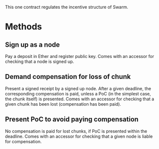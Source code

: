 This one contract regulates the incentive structure of Swarm.

# Methods

## Sign up as a node

Pay a deposit in Ether and register public key. Comes with an accessor for checking that a node is signed up.

## Demand compensation for loss of chunk

Present a signed receipt by a signed up node. After a given deadline, the corresponding compensation is paid, unless a PoC (in the simplest case, the chunk itself) is presented. Comes with an accessor for checking that a given chunk has been lost (compensation has been paid).

## Present PoC to avoid paying compensation

No compensation is paid for lost chunks, if PoC is presented within the deadline. Comes with an accessor for checking that a given node is liable for compensation.